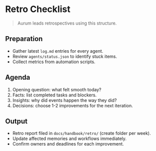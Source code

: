 # Retro Checklist

> Aurum leads retrospectives using this structure.

## Preparation
- Gather latest `log.md` entries for every agent.
- Review `agents/status.json` to identify stuck items.
- Collect metrics from automation scripts.

## Agenda
1. Opening question: what felt smooth today?
2. Facts: list completed tasks and blockers.
3. Insights: why did events happen the way they did?
4. Decisions: choose 1-2 improvements for the next iteration.

## Output
- Retro report filed in `docs/handbook/retro/` (create folder per week).
- Update affected memories and workflows immediately.
- Confirm owners and deadlines for each improvement.
